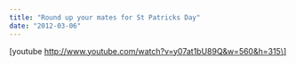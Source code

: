```yaml
---
title: "Round up your mates for St Patricks Day"
date: "2012-03-06"
---
```


\[youtube http://www.youtube.com/watch?v=y07at1bU89Q&w=560&h=315\]
